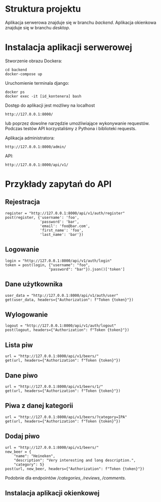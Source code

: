 # Struktura projektu

Aplikacja serwerowa znajduje się w branchu *backend*.
Aplikacja okienkowa znajduje się w branchu *desktop*.

# Instalacja aplikacji serwerowej

Stworzenie obrazu Dockera:

    cd backend    
    docker-compose up

Uruchomienie terminala django:

    docker ps
    docker exec -it [id_kontenera] bash

Dostęp do aplikacji jest możliwy na localhost

    http://127.0.0.1:8000/

lub poprzez dowolne narzędzie umożliwiające wykonywanie requestów. Podczas testów API korzystaliśmy z Pythona i
biblioteki requests.

Aplikacja administratora:

    http://127.0.0.1:8000/admin/

API:

    http://127.0.0.1:8000/api/v1/

# Przykłady zapytań do API

## Rejestracja

    register = "http://127.0.0.1:8000/api/v1/auth/register"
    post(register, {'username': 'foo',
                    'password': 'bar',
                    'email': 'foo@bar.com',
                    'first_name': 'foo',
                    'last_name': 'bar'})

## Logowanie

    login = "http://127.0.0.1:8000/api/v1/auth/login"
    token = post(login, {"username": "foo",
                        "password": "bar"}).json()['token']

## Dane użytkownika

    user_data = "http://127.0.0.1:8000/api/v1/auth/user"
    get(user_data, headers={"Authorization": f"Token {token}"})

## Wylogowanie

    logout = "http://127.0.0.1:8000/api/v1/auth/logout"
    post(logout, headers={"Authorization": f"Token {token}"})

## Lista piw

    url = "http://127.0.0.1:8000/api/v1/beers/"
    get(url, headers={"Authorization": f"Token {token}"})

## Dane piwo

    url = "http://127.0.0.1:8000/api/v1/beers/1/"
    get(url, headers={"Authorization": f"Token {token}"})

## Piwa z danej kategorii

    url = "http://127.0.0.1:8000/api/v1/beers/?category=IPA"
    get(url, headers={"Authorization": f"Token {token}"})

## Dodaj piwo
    url = "http://127.0.0.1:8000/api/v1/beers/"
    new_beer = {
        "name": "Heineken",
        "description": "Very interesting and long description.",
        "category": 5}
    post(url, new_beer, headers={"Authorization": f"Token {token}"})

Podobnie dla endpointów */categories*, */reviews*, */comments*.

## Instalacja aplikacji okienkowej
    

